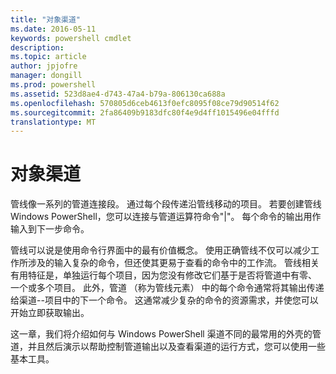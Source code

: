 ```yaml
---
title: "对象渠道"
ms.date: 2016-05-11
keywords: powershell cmdlet
description: 
ms.topic: article
author: jpjofre
manager: dongill
ms.prod: powershell
ms.assetid: 523d8ae4-d743-47a4-b79a-806130ca688a
ms.openlocfilehash: 570805d6ceb4613f0efc8095f08ce79d90514f62
ms.sourcegitcommit: 2fa86409b9183dfc80f4e9d4ff1015496e04fffd
translationtype: MT
---
```

# 对象渠道
管线像一系列的管道连接段。 通过每个段传递沿管线移动的项目。 若要创建管线 Windows PowerShell，您可以连接与管道运算符命令"|"。 每个命令的输出用作输入到下一步命令。

管线可以说是使用命令行界面中的最有价值概念。 使用正确管线不仅可以减少工作所涉及的输入复杂的命令，但还使其更易于查看的命令中的工作流。 管线相关有用特征是，单独运行每个项目，因为您没有修改它们基于是否将管道中有零、 一个或多个项目。 此外，管道 （称为管线元素） 中的每个命令通常将其输出传递给渠道--项目中的下一个命令。 这通常减少复杂的命令的资源需求，并使您可以开始立即获取输出。

这一章，我们将介绍如何与 Windows PowerShell 渠道不同的最常用的外壳的管道，并且然后演示以帮助控制管道输出以及查看渠道的运行方式，您可以使用一些基本工具。

